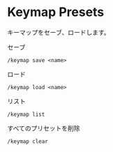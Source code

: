 # Keymap Presets
キーマップをセーブ、ロードします。

セーブ
```
/keymap save <name>
```

ロード
```
/keymap load <name>
```

リスト
```
/keymap list
```

すべてのプリセットを削除
```
/keymap clear
```
